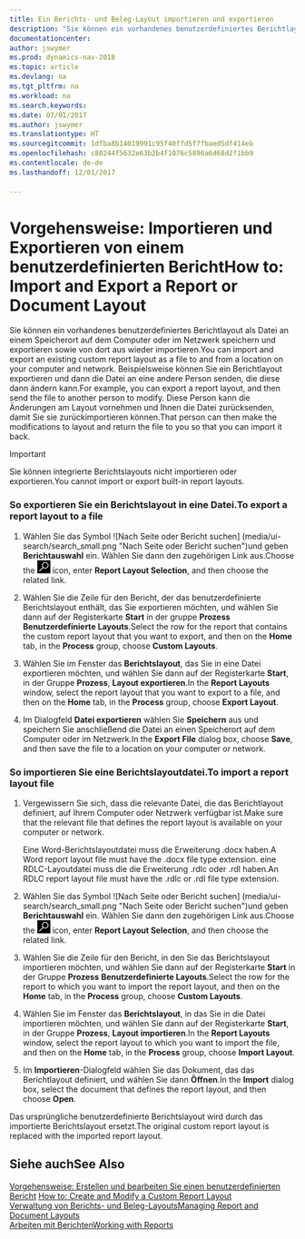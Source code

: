 ```yaml
---
title: Ein Berichts- und Beleg-Layout importieren und exportieren
description: "Sie können ein vorhandenes benutzerdefiniertes Berichtlayout als Datei an einem Speicherort auf dem Computer oder im Netzwerk speichern und exportieren sowie von dort aus wieder importieren."
documentationcenter: 
author: jswymer
ms.prod: dynamics-nav-2018
ms.topic: article
ms.devlang: na
ms.tgt_pltfrm: na
ms.workload: na
ms.search.keywords: 
ms.date: 07/01/2017
ms.author: jswymer
ms.translationtype: HT
ms.sourcegitcommit: 1dfba8b14019991c95f40ffd5f7fbaed5df414eb
ms.openlocfilehash: c80244f5632e63b2b4f1076c5896a6d68d2f1bb9
ms.contentlocale: de-de
ms.lasthandoff: 12/01/2017

---
```

# <a name="how-to-import-and-export-a-report-or-document-layout"></a><span data-ttu-id="dd080-103">Vorgehensweise: Importieren und Exportieren von einem benutzerdefinierten Bericht</span><span class="sxs-lookup"><span data-stu-id="dd080-103">How to: Import and Export a Report or Document Layout</span></span>
<span data-ttu-id="dd080-104">Sie können ein vorhandenes benutzerdefiniertes Berichtlayout als Datei an einem Speicherort auf dem Computer oder im Netzwerk speichern und exportieren sowie von dort aus wieder importieren.</span><span class="sxs-lookup"><span data-stu-id="dd080-104">You can import and export an existing custom report layout as a file to and from a location on your computer and network.</span></span> <span data-ttu-id="dd080-105">Beispielsweise können Sie ein Berichtlayout exportieren und dann die Datei an eine andere Person senden, die diese dann ändern kann.</span><span class="sxs-lookup"><span data-stu-id="dd080-105">For example, you can export a report layout, and then send the file to another person to modify.</span></span> <span data-ttu-id="dd080-106">Diese Person kann die Änderungen am Layout vornehmen und Ihnen die Datei zurücksenden, damit Sie sie zurückimportieren können.</span><span class="sxs-lookup"><span data-stu-id="dd080-106">That person can then make the modifications to layout and return the file to you so that you can import it back.</span></span>  
  
> [!IMPORTANT]  
>  <span data-ttu-id="dd080-107">Sie können integrierte Berichtslayouts nicht importieren oder exportieren.</span><span class="sxs-lookup"><span data-stu-id="dd080-107">You cannot import or export built-in report layouts.</span></span>  
  
### <a name="to-export-a-report-layout-to-a-file"></a><span data-ttu-id="dd080-108">So exportieren Sie ein Berichtslayout in eine Datei.</span><span class="sxs-lookup"><span data-stu-id="dd080-108">To export a report layout to a file</span></span>  
  
1.  <span data-ttu-id="dd080-109">Wählen Sie das Symbol ![Nach Seite oder Bericht suchen] (media/ui-search/search_small.png "Nach Seite oder Bericht suchen")und geben **Berichtauswahl** ein. Wählen Sie dann den zugehörigen Link aus.</span><span class="sxs-lookup"><span data-stu-id="dd080-109">Choose the ![Search for Page or Report](media/ui-search/search_small.png "Search for Page or Report icon") icon, enter **Report Layout Selection**, and then choose the related link.</span></span>  
  
2.  <span data-ttu-id="dd080-110">Wählen Sie die Zeile für den Bericht, der das benutzerdefinierte Berichtslayout enthält, das Sie exportieren möchten, und wählen Sie dann auf der Registerkarte **Start** in der gruppe **Prozess** **Benutzerdefinierte Layouts**.</span><span class="sxs-lookup"><span data-stu-id="dd080-110">Select the row for the report that contains the custom report layout that you want to export, and then on the **Home** tab, in the **Process** group, choose **Custom Layouts**.</span></span>  
  
3.  <span data-ttu-id="dd080-111">Wählen Sie im Fenster das **Berichtslayout**, das Sie in eine Datei exportieren möchten, und wählen Sie dann auf der Registerkarte **Start**, in der Gruppe **Prozess**, **Layout exportieren**.</span><span class="sxs-lookup"><span data-stu-id="dd080-111">In the **Report Layouts** window, select the report layout that you want to export to a file, and then on the **Home** tab, in the **Process** group, choose **Export Layout**.</span></span>  
  
4.  <span data-ttu-id="dd080-112">Im Dialogfeld **Datei exportieren** wählen Sie **Speichern** aus und speichern Sie anschließend die Datei an einen Speicherort auf dem Computer oder im Netzwerk.</span><span class="sxs-lookup"><span data-stu-id="dd080-112">In the **Export File** dialog box, choose **Save**, and then save the file to a location on your computer or network.</span></span>  
  
### <a name="to-import-a-report-layout-file"></a><span data-ttu-id="dd080-113">So importieren Sie eine Berichtslayoutdatei.</span><span class="sxs-lookup"><span data-stu-id="dd080-113">To import a report layout file</span></span>  
  
1.  <span data-ttu-id="dd080-114">Vergewissern Sie sich, dass die relevante Datei, die das Berichtlayout definiert, auf Ihrem Computer oder Netzwerk verfügbar ist.</span><span class="sxs-lookup"><span data-stu-id="dd080-114">Make sure that the relevant file that defines the report layout is available on your computer or network.</span></span>  
  
     <span data-ttu-id="dd080-115">Eine Word-Berichtslayoutdatei muss die Erweiterung .docx haben.</span><span class="sxs-lookup"><span data-stu-id="dd080-115">A Word report layout file must have the .docx file type extension.</span></span> <span data-ttu-id="dd080-116">eine RDLC-Layoutdatei muss die die Erweiterung .rdlc oder .rdl haben.</span><span class="sxs-lookup"><span data-stu-id="dd080-116">An RDLC report layout file must have the .rdlc or .rdl file type extension.</span></span>  
  
2.  <span data-ttu-id="dd080-117">Wählen Sie das Symbol ![Nach Seite oder Bericht suchen] (media/ui-search/search_small.png "Nach Seite oder Bericht suchen")und geben **Berichtauswahl** ein. Wählen Sie dann den zugehörigen Link aus.</span><span class="sxs-lookup"><span data-stu-id="dd080-117">Choose the ![Search for Page or Report](media/ui-search/search_small.png "Search for Page or Report icon") icon, enter **Report Layout Selection**, and then choose the related link.</span></span>  
  
3.  <span data-ttu-id="dd080-118">Wählen Sie die Zeile für den Bericht, in den Sie das Berichtslayout importieren möchten, und wählen Sie dann auf der Registerkarte **Start** in der Gruppe **Prozess** **Benutzerdefinierte Layouts**.</span><span class="sxs-lookup"><span data-stu-id="dd080-118">Select the row for the report to which you want to import the report layout, and then on the **Home** tab, in the **Process** group, choose **Custom Layouts**.</span></span>  
  
4.  <span data-ttu-id="dd080-119">Wählen Sie im Fenster das **Berichtslayout**, in das Sie in die Datei importieren möchten, und wählen Sie dann auf der Registerkarte **Start**, in der Gruppe **Prozess**, **Layout importieren**.</span><span class="sxs-lookup"><span data-stu-id="dd080-119">In the **Report Layouts** window, select the report layout to which you want to import the file, and then on the **Home** tab, in the **Process** group, choose **Import Layout**.</span></span>  
  
5.  <span data-ttu-id="dd080-120">Im **Importieren**-Dialogfeld wählen Sie das Dokument, das das Berichtlayout definiert, und wählen Sie dann **Öffnen**.</span><span class="sxs-lookup"><span data-stu-id="dd080-120">In the **Import** dialog box, select the document that defines the report layout, and then choose **Open**.</span></span>  
  
 <span data-ttu-id="dd080-121">Das ursprüngliche benutzerdefinierte Berichtslayout wird durch das importierte Berichtslayout ersetzt.</span><span class="sxs-lookup"><span data-stu-id="dd080-121">The original custom report layout is replaced with the imported report layout.</span></span>  
  
## <a name="see-also"></a><span data-ttu-id="dd080-122">Siehe auch</span><span class="sxs-lookup"><span data-stu-id="dd080-122">See Also</span></span>  
 <span data-ttu-id="dd080-123">[Vorgehensweise: Erstellen und bearbeiten Sie einen benutzerdefinierten Bericht](ui-how-create-custom-report-layout.md) </span><span class="sxs-lookup"><span data-stu-id="dd080-123">[How to: Create and Modify a Custom Report Layout](ui-how-create-custom-report-layout.md) </span></span>  
 [<span data-ttu-id="dd080-124">Verwaltung von Berichts- und Beleg-Layouts</span><span class="sxs-lookup"><span data-stu-id="dd080-124">Managing Report and Document Layouts</span></span>](ui-manage-report-layouts.md)  
 [<span data-ttu-id="dd080-125">Arbeiten mit Berichten</span><span class="sxs-lookup"><span data-stu-id="dd080-125">Working with Reports</span></span>](ui-work-report.md)    
